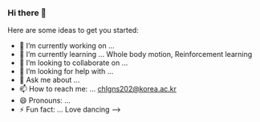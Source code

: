 ### Hi there 👋


Here are some ideas to get you started:

- 🔭 I’m currently working on ...
- 🌱 I’m currently learning ... Whole body motion, Reinforcement learning
- 👯 I’m looking to collaborate on ...
- 🤔 I’m looking for help with ... 
- 💬 Ask me about ... 
- 📫 How to reach me: ... chlgns202@korea.ac.kr
- 😄 Pronouns: ...
- ⚡ Fun fact: ... Love dancing
-->
